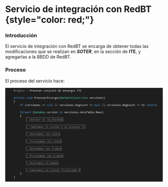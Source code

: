 # Servicio de integración con RedBT {style="color: red;"}

### Introducción

El servicio de integración con RedBT se encarga de obtener todas las modificaciones que se realizan en ***SOTER***, en la sección de **ITE**, y agregarlas a la BBDD de RedBT. 

### Proceso

El proceso del servicio hace: 

![Imagen_1](img/ITE_Proceso.PNG)
